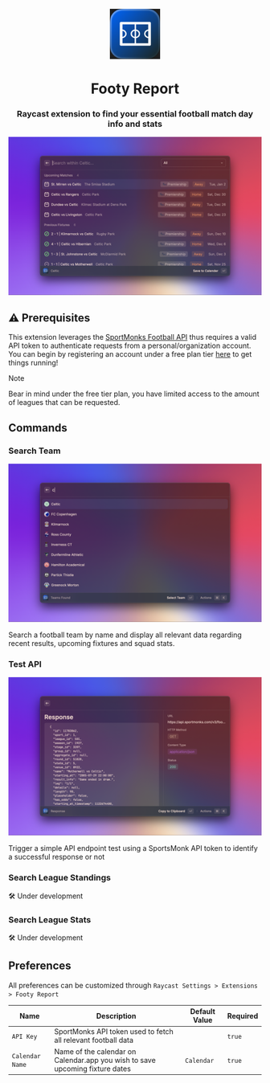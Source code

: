 <p align="center">
  <img width=100 src="./assets/extension-icon.png">
</p>

<h1 align="center">Footy Report</h1>

<h3 align="center">
Raycast extension to find your essential football match day info and stats
</h3>

![Header](metadata/footy-report-1.png)

## ⚠️ Prerequisites

This extension leverages the [SportMonks Football API](https://www.sportmonks.com/football-api/) thus requires a valid API token to authenticate requests from a personal/organization account.
You can begin by registering an account under a free plan tier [here](https://my.sportmonks.com/login) to get things running!

> [!NOTE]  
> Bear in mind under the free tier plan, you have limited access to the amount of leagues that can be requested.

## Commands

### Search Team

![Search Team](metadata/footy-report-3.png)

Search a football team by name and display all relevant data regarding recent results, upcoming fixtures and squad stats.

### Test API

![Test API](metadata/footy-report-6.png)

Trigger a simple API endpoint test using a SportsMonk API token to identify a successful response or not

### Search League Standings

🛠️ Under development

### Search League Stats

🛠️ Under development

## Preferences

All preferences can be customized through `Raycast Settings > Extensions > Footy Report`

| Name            | Description                                                                  | Default Value | Required |
| --------------- | ---------------------------------------------------------------------------- | ------------- | -------- |
| `API Key`       | SportMonks API token used to fetch all relevant football data                |               | `true`   |
| `Calendar Name` | Name of the calendar on Calendar.app you wish to save upcoming fixture dates | `Calendar`    | `true`   |
